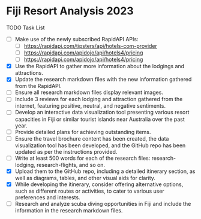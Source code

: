 
# Fiji Resort Analysis 2023

TODO Task List


- [ ] Make use of the newly subscribed RapidAPI APIs:
    - [ ] https://rapidapi.com/tipsters/api/hotels-com-provider
    - [ ] https://rapidapi.com/apidojo/api/hotels4/pricing
    - [ ] https://rapidapi.com/apidojo/api/hotels4/pricing
- [x] Use the RapidAPI to gather more information about the lodgings and attractions.
- [x] Update the research markdown files with the new information gathered from the RapidAPI.
- [ ] Ensure all research markdown files display relevant images.
- [ ] Include 3 reviews for each lodging and attraction gathered from the internet, featuring positive, neutral, and negative sentiments.
- [ ] Develop an interactive data visualization tool presenting various resort capacities in Fiji or similar tourist islands near Australia over the past year.
- [ ] Provide detailed plans for achieving outstanding items.
- [ ] Ensure the travel brochure content has been created, the data visualization tool has been developed, and the GitHub repo has been updated as per the instructions provided.
- [ ] Write at least 500 words for each of the research files: research-lodging, research-flights, and so on.
- [x] Upload them to the GitHub repo, including a detailed itinerary section, as well as diagrams, tables, and other visual aids for clarity.
- [x] While developing the itinerary, consider offering alternative options, such as different routes or activities, to cater to various user preferences and interests.
- [ ] Research and analyze scuba diving opportunities in Fiji and include the information in the research markdown files.
